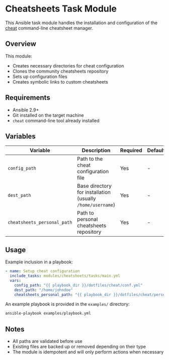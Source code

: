 # Cheatsheets Task Module

This Ansible task module handles the installation and configuration of the
[cheat](https://github.com/cheat/cheat) command-line cheatsheet manager.

## Overview

This module:

- Creates necessary directories for cheat configuration
- Clones the community cheatsheets repository
- Sets up configuration files
- Creates symbolic links to custom cheatsheets

## Requirements

- Ansible 2.9+
- Git installed on the target machine
- `cheat` command-line tool already installed

## Variables

| Variable | Description | Required | Default |
|----------|-------------|----------|---------|
| `config_path` | Path to the cheat configuration file | Yes | - |
| `dest_path` | Base directory for installation (usually `/home/username`) | Yes | - |
| `cheatsheets_personal_path` | Path to personal cheatsheets repository | Yes | - |

## Usage

Example inclusion in a playbook:

```yaml
- name: Setup cheat configuration
  include_tasks: modules/cheatsheets/tasks/main.yml
  vars:
    config_path: "{{ playbook_dir }}/dotfiles/cheat/conf.yml"
    dest_path: "/home/johndoe"
    cheatsheets_personal_path: "{{ playbook_dir }}/dotfiles/cheat/personal"
```

An example playbook is provided in the `examples/` directory:

```bash
ansible-playbook examples/playbook.yml
```

## Notes

- All paths are validated before use
- Existing files are backed up or removed depending on their type
- The module is idempotent and will only perform actions when necessary
